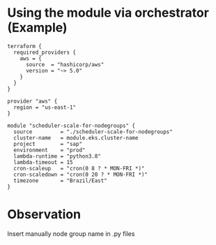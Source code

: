 # Using the module via orchestrator (Example)
```
terraform {
  required_providers {
    aws = {
      source  = "hashicorp/aws"
      version = "~> 5.0"
    }
  }
}

provider "aws" {
  region = "us-east-1"
}

module "scheduler-scale-for-nodegroups" {
  source         = "./scheduler-scale-for-nodegroups"
  cluster-name   = module.eks.cluster-name
  project        = "sap"
  environment    = "prod"
  lambda-runtime = "python3.8"
  lambda-timeout = 15
  cron-scaleup   = "cron(0 8 ? * MON-FRI *)"
  cron-scaledown = "cron(0 20 ? * MON-FRI *)"
  timezone       = "Brazil/East"
}
```
# Observation
Insert manually node group name in .py files